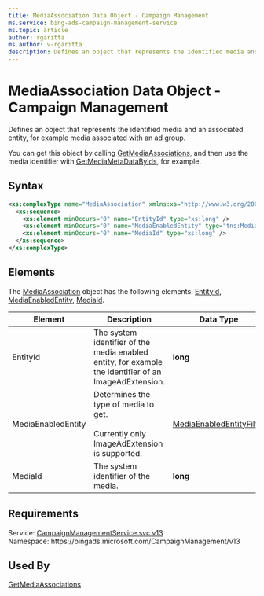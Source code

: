 ```yaml
---
title: MediaAssociation Data Object - Campaign Management
ms.service: bing-ads-campaign-management-service
ms.topic: article
author: rgaritta
ms.author: v-rgaritta
description: Defines an object that represents the identified media and an associated entity, for example media associated with an ad group.
---
```

# MediaAssociation Data Object - Campaign Management
Defines an object that represents the identified media and an associated entity, for example media associated with an ad group.

You can get this object by calling [GetMediaAssociations](getmediaassociations.md), and then use the media identifier with [GetMediaMetaDataByIds](getmediametadatabyids.md), for example.

## Syntax
```xml
<xs:complexType name="MediaAssociation" xmlns:xs="http://www.w3.org/2001/XMLSchema">
  <xs:sequence>
    <xs:element minOccurs="0" name="EntityId" type="xs:long" />
    <xs:element minOccurs="0" name="MediaEnabledEntity" type="tns:MediaEnabledEntityFilter" />
    <xs:element minOccurs="0" name="MediaId" type="xs:long" />
  </xs:sequence>
</xs:complexType>
```

## <a name="elements"></a>Elements

The [MediaAssociation](mediaassociation.md) object has the following elements: [EntityId](#entityid), [MediaEnabledEntity](#mediaenabledentity), [MediaId](#mediaid).

|Element|Description|Data Type|
|-----------|---------------|-------------|
|<a name="entityid"></a>EntityId|The system identifier of the media enabled entity, for example the identifier of an ImageAdExtension.|**long**|
|<a name="mediaenabledentity"></a>MediaEnabledEntity|Determines the type of media to get.<br/><br/>Currently only ImageAdExtension is supported.|[MediaEnabledEntityFilter](mediaenabledentityfilter.md)|
|<a name="mediaid"></a>MediaId|The system identifier of the media.|**long**|

## Requirements
Service: [CampaignManagementService.svc v13](https://campaign.api.bingads.microsoft.com/Api/Advertiser/CampaignManagement/v13/CampaignManagementService.svc)  
Namespace: https\://bingads.microsoft.com/CampaignManagement/v13  

## Used By
[GetMediaAssociations](getmediaassociations.md)  
